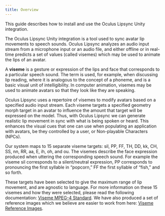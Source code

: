 ```yaml
---
title: Overview
---
```

This guide describes how to install and use the Oculus Lipsync Unity integration.

The Oculus Lipsync Unity integration is a tool used to sync avatar lip movements to speech sounds. Oculus Lipsync analyzes an audio input stream from a microphone input or an audio file, and either offline or in real-time predicts a set of values (called visemes) which may be used to animate the lips of an avatar.

A **viseme** is a gesture or expression of the lips and face that corresponds to a particular speech sound. The term is used, for example, when discussing lip reading, where it is analogous to the concept of a phoneme, and is a basic visual unit of intelligibility. In computer animation, visemes may be used to animate avatars so that they look like they are speaking.

Oculus Lipsync uses a repertoire of visemes to modify avatars based on a specified audio input stream. Each viseme targets a specified geometry morph target in an avatar to influence the amount that target will be expressed on the model. Thus, with Oculus Lipsync we can generate realistic lip movement in sync with what is being spoken or heard. This enhances the visual cues that one can use when populating an application with avatars, be they controlled by a user, or Non-playable Characters (NPCs).

Our system maps to 15 separate viseme targets: sil, PP, FF, TH, DD, kk, CH, SS, nn, RR, aa, E, ih, oh, and ou. The visemes describe the face expression produced when uttering the corresponding speech sound. For example the viseme sil corresponds to a silent/neutral expression, PP corresponds to pronouncing the first syllable in “popcorn,” FF the first syllable of “fish,” and so forth. 

These targets have been selected to give the maximum range of lip movement, and are agnostic to language. For more information on these 15 visemes and how they were selected, please read the following documentation: [Viseme MPEG-4 Standard](http://www.visagetechnologies.com/uploads/2012/08/MPEG-4FBAOverview.pdf). We have also produced a set of reference images which we believe are easier to work from here: [Viseme Reference Images](/documentation/audiosdk/latest/concepts/audio-ovrlipsync-viseme-reference/). 

